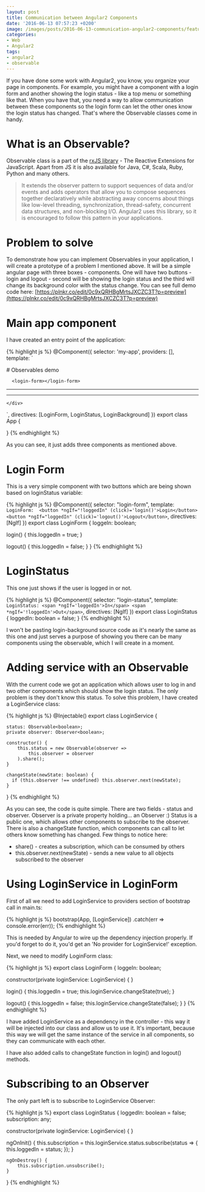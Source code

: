 ```yaml
---
layout: post
title: Communication between Angular2 Components
date: '2016-06-13 07:57:23 +0200'
image: /images/posts/2016-06-13-communication-angular2-components/featured.jpg
categories:
- Web
- Angular2
tags:
- angular2
- observable
---
```

If you have done some work with Angular2, you know, you organize your page in components. For example, you might have a component with a login form and another showing the login status - like a top menu or something like that. When you have that, you need a way to allow communication between these components so the login form can let the other ones know the login status has changed. That's where the Observable classes come in handy.

# What is an Observable? 
Observable class is a part of the [rxJS library](http://reactivex.io/intro.html) - The Reactive Extensions for JavaScript. Apart from JS it is also available for Java, C#, Scala, Ruby, Python and many others.

>It extends the observer pattern to support sequences of data and/or events and adds operators that allow you to compose sequences together declaratively while abstracting away concerns about things like low-level threading, synchronization, thread-safety, concurrent data structures, and non-blocking I/O. Angular2 uses this library, so it is encouraged to follow this pattern in your applications. 

# Problem to solve
To demonstrate how you can implement Observables in your application, I will create a prototype of a problem I mentioned above. It will be a simple angular page with three boxes - components. One will have two buttons - login and logout - second will be showing the login status and the third will change its background color with the status change. You can see full demo code here: [https://plnkr.co/edit/0c9xQRHBgMrtsJXCZC3T?p=preview](https://plnkr.co/edit/0c9xQRHBgMrtsJXCZC3T?p=preview)

# Main app component
I have created an entry point of the application: 

{% highlight js %}
@Component({
  selector: 'my-app',
  providers: [],
  template: `

<div>
# Observables demo

      <login-form></login-form>

<hr>
      <login-status></login-status>

<hr>
      <login-background></login-background>

    </div>
  `,
  directives: [LoginForm, LoginStatus, LoginBackground]
})
export class App {

}
{% endhighlight %}

As you can see, it just adds three components as mentioned above. 

# Login Form
This is a very simple component with two buttons which are being shown based on loginStatus variable: 

{% highlight js %}
@Component({
  selector: "login-form",
  template: `
    LoginForm: 
    <button *ngIf="!loggedIn" (click)='login()'>Login</button>
    <button *ngIf="loggedIn" (click)='logout()'>Logout</button>
  `,
  directives: [NgIf]
})
export class LoginForm {
  loggeIn: boolean;

  login() {
    this.loggedIn = true;
  }

  logout() {
    this.loggedIn = false;
  }
}
{% endhighlight %}

# LoginStatus
This one just shows if the user is logged in or not.

{% highlight js %}
@Component({
  selector: "login-status",
  template: `
    LoginStatus:
    <span *ngIf='loggedIn'>In</span>
    <span *ngIf='!loggedIn'>Out</span>
  `,
  directives: [NgIf]
})
export class LoginStatus {
  loggedIn: boolean = false;
}
{% endhighlight %}

I won't be pasting login-background source code as it's nearly the same as this one and just serves a purpose of showing you there can be many components using the observable, which I will create in a moment. 

# Adding service with an Observable
With the current code we got an application which allows user to log in and two other components which should show the login status. The only problem is they don't know this status. To solve this problem, I have created a LoginService class: 

{% highlight js %}
@Injectable()
export class LoginService {

    status: Observable<boolean>;
    private observer: Observer<boolean>;

    constructor() {
        this.status = new Observable(observer =>
            this.observer = observer
        ).share();
    }

    changeState(newState: boolean) {
      if (this.observer !== undefined) this.observer.next(newState);
    }
}
{% endhighlight %}

As you can see, the code is quite simple. There are two fields - status and observer. Observer is a private property holding... an Observer :) Status is a public one, which allows other components to subscribe to the observer. There is also a changeState function, which components can call to let others know something has changed. Few things to notice here:

* share() - creates a subscription, which can be consumed by others
* this.observer.next(newState) - sends a new value to all objects subscribed to the observer

# Using LoginService in LoginForm
First of all we need to add LoginService to providers section of bootstrap call in main.ts: 

{% highlight js %}
bootstrap(App, [LoginService])
 .catch(err => console.error(err));
{% endhighlight %}

This is needed by Angular to wire up the dependency injection properly. If you'd forget to do it, you'd get an 'No provider for LoginService!' exception. 

Next, we need to modify LoginForm class: 

{% highlight js %}
export class LoginForm {
  loggeIn: boolean;

  constructor(private loginService: LoginService) {
  }

  login() {
    this.loggedIn = true;
    this.loginService.changeState(true);
  }

  logout() {
    this.loggedIn = false;
    this.loginService.changeState(false);
  }
} 
{% endhighlight %}

I have added LoginService as a dependency in the controller - this way it will be injected into our class and allow us to use it. It's important, because this way we will get the same instance of the service in all components, so they can communicate with each other. 

I have also added calls to changeState function in login() and logout() methods. 

# Subscribing to an Observer
The only part left is to subscribe to LoginService Observer: 

{% highlight js %}
export class LoginStatus {
  loggedIn: boolean = false;
  subscription: any;

  constructor(private loginService: LoginService) {
  }

  ngOnInit() {
        this.subscription = this.loginService.status.subscribe(status => {
            this.loggedIn = status;
        });
    }

    ngOnDestroy() {
        this.subscription.unsubscribe();
    }
}
{% endhighlight %}


